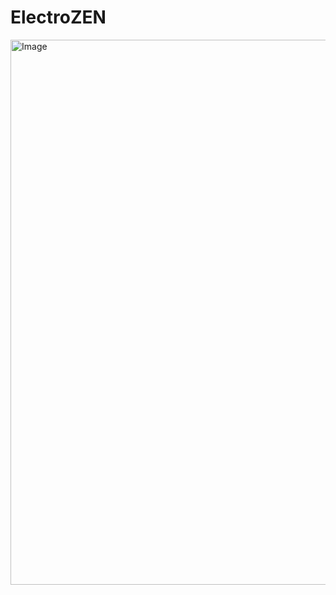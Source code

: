 # ElectroZEN

<img width="1896" height="872" alt="Image" src="https://github.com/user-attachments/assets/87c59519-6272-440f-b549-2b78b7c76306" />
